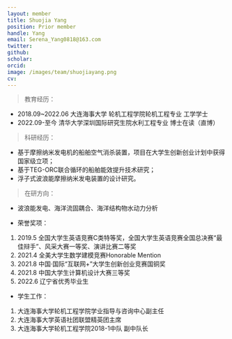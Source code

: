 ```yaml
---
layout: member
title: Shuojia Yang
position: Prior member
handle: Yang
email: Serena_Yang0818@163.com
twitter: 
github: 
scholar:
orcid: 
image: /images/team/shuojiayang.png
cv: 
---
```


> 教育经历：

- 2018.09~2022.06 大连海事大学 轮机工程学院轮机工程专业 工学学士
- 2022.09-至今 清华大学深圳国际研究生院水利工程专业 博士在读（直博）

> 科研经历：

- 基于摩擦纳米发电机的船舶空气消杀装置，项目在大学生创新创业计划中获得国家级立项；
- 基于TEG-ORC联合循环的船舶能效提升技术研究；
- 浮子式波浪能摩擦纳米发电装置的设计研究。

>在研方向：

- 波浪能发电、海洋流固耦合、海洋结构物水动力分析

- 荣誉奖项：

1. 2019.5 全国大学生英语竞赛C类特等奖，全国大学生英语竞赛全国总决赛“最佳辩手”、风采大赛一等奖、演讲比赛二等奖
2. 2021.4 全美大学生数学建模竞赛Honorable Mention
3. 2021.8 中国·国际“互联网+”大学生创新创业竞赛国铜奖
4. 2021.8 中国大学生计算机设计大赛三等奖
5. 2022.6 辽宁省优秀毕业生

- 学生工作：

1. 大连海事大学轮机工程学院学业指导与咨询中心副主任
2. 大连海事大学英语社团联盟精英团主席
3. 大连海事大学轮机工程学院2018-1中队 副中队长

